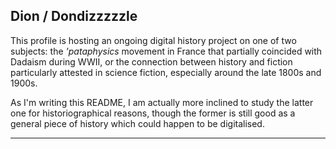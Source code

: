 ## Dion / Dondizzzzzle

This profile is hosting an ongoing digital history project on one of two subjects: the *'pataphysics* movement in France that partially coincided with Dadaism during WWII, or the connection between history and fiction particularly attested in science fiction, especially around the late 1800s and 1900s.

As I'm writing this README, I am actually more inclined to study the latter one for historiographical reasons, though the former is still good as a general piece of history which could happen to be digitalised.

---

<!--
**dondizzzzzle/dondizzzzzle** is a ✨ _special_ ✨ repository because its `README.md` (this file) appears on your GitHub profile.

Here are some ideas to get you started:

- 🔭 I’m currently working on ...
- 🌱 I’m currently learning ...
- 👯 I’m looking to collaborate on ...
- 🤔 I’m looking for help with ...
- 💬 Ask me about ...
- 📫 How to reach me: ...
- 😄 Pronouns: ...
- ⚡ Fun fact: ...
-->
